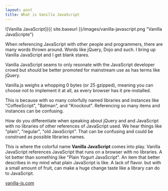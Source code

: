 ```yaml
---
layout: post
title: What is Vanilla JavaScript
---
```


![Vanilla JavaScript]({{ site.baseurl }}/images/vanilla-javascript.png "Vanilla JavaScripte")

When referencing JavaScript with other people and programmers, there are many words thrown around. Words like jQuery, Dojo and such. I bring up Vanilla JavaScript and I get blank stares.

Vanilla JavaScript seams to only resonate with the JavaScript developer crowd but should be better promoted for mainstream use as has terms like jQuery.

Vanilla.js weighs a whopping 0 bytes (or 25 gzipped), meaning you can choose not to implement it at all, as every browser has it pre-installed.

This is because with so many colorfully named libraries and instances like "CoffeeScript", "Batman", and "Knockout". Referencing so many items and instances can be confusing.

How do you differentiate when speaking about jQuery and and JavaScript with no libraries of other references of JavaScript used. We hear things like "plain", "regular", "old JavaScript". That can be confusing and could be construed as possible libraries names.

This is where the colorful name <strong>Vanilla JavaScript</strong> comes into play. Vanilla JavaScript references JavaScript that runs on a browser with no libraries. A lot better than something like "Plain Yogurt JavaScript". An item that better describes in my mind what plain JavaScript is like. A lack of flavor. but with a small amount of fruit, can make a huge change taste like a library can do to JavaScript.

<a href="http://vanilla-js.com/" target="_blank">vanilla-js.com</a>
